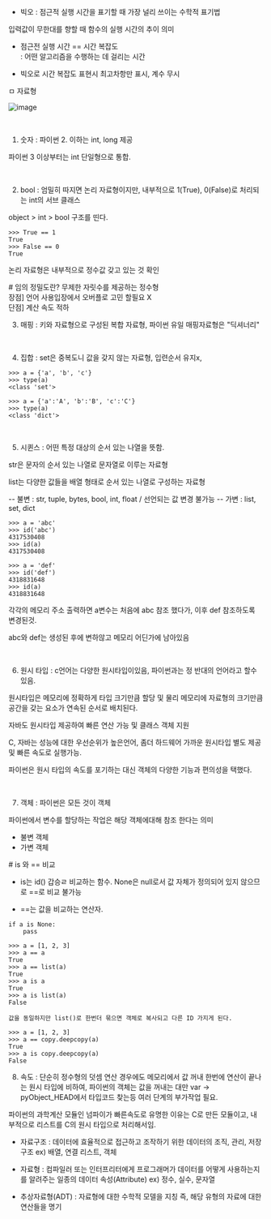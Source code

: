 - 빅오 : 점근적 실행 시간을 표기할 때 가장 널리 쓰이는 수학적 표기법

입력값이 무한대를 향할 때 함수의 실행 시간의 추이 의미

- 점근전 실행 시간 == 시간 복잡도   
: 어떤 알고리즘을 수행하는 데 걸리는 시간

- 빅오로 시간 복잡도 표현시 최고차항만 표시, 계수 무시


ㅁ 자료형


![image](https://user-images.githubusercontent.com/62640332/144445731-53409620-4558-4aa9-8ec2-2580a907ade9.png)

<br>

1. 숫자 : 파이썬 2. 이하는 int, long 제공

파이썬 3 이상부터는 int 단일형으로 통합.

<br>

2. bool : 엄밀히 따지면 논리 자료형이지만, 내부적으로 1(True), 0(False)로 처리되는 int의 서브 클래스

object > int > bool 구조를 띤다.

```
>>> True == 1
True
>>> False == 0
True
```
논리 자료형은 내부적으로 정수값 갖고 있는 것 확인

\# 임의 정밀도란? 무제한 자릿수를 제공하는 정수형   
장점] 언어 사용입장에서 오버플로 고민 할필요 X   
단점] 계산 속도 적하

3. 매핑 : 키와 자료형으로 구성된 복합 자료형, 파이썬 유일 매핑자료형은 "딕셔너리"

<br>

4. 집합 : set은 중복도니 값을 갖지 않는 자료형, 입련순서 유지x, 

```
>>> a = {'a', 'b', 'c'}
>>> type(a)
<class 'set'>

>>> a = {'a':'A', 'b':'B', 'c':'C'}
>>> type(a)
<class 'dict'>
```

<br>

5. 시퀸스 : 어떤 특정 대상의 순서 있는 나열을 뜻함.

str은 문자의 순서 있는 나열로 문자열로 이루는 자료형

list는 다양한 값들을 배열 형태로 순서 있는 나열로 구성하는 자료형

-- 불변 : str, tuple, bytes, bool, int, float / 선언되는 값 변경 불가능
-- 가변 : list, set, dict

```
>>> a = 'abc'
>>> id('abc')
4317530408
>>> id(a)
4317530408

>>> a = 'def'
>>> id('def')
4318831648
>>> id(a)
4318831648
```
각각의 메모리 주소 출력하면 a변수는 처음에 abc 참조 했다가, 이후 def 참조하도록 변경된것.

abc와 def는 생성된 후에 변하않고 메모리 어딘가에 남아있음


<br>

6. 원시 타입 : c언어는 다양한 원시타입이있음, 파이썬과는 정 반대의 언어라고 할수있음.

원시타입은 메모리에 정확하게 타입 크기만큼 할당 및 물리 메모리에 자료형의 크기만큼 공간을 갖는 요소가 연속된 순서로 배치된다.

자바도 원시타입 제공하여 빠른 연산 가능 및 클래스 객체 지원

C, 자바는 성능에 대한 우선순위가 높은언어, 좀더 하드웨어 가까운 원시타입 별도 제공및 빠른 속도로 실행가능.

파이썬은 원시 타입의 속도를 포기하는 대신 객체의 다양한 기능과 편의성을 택했다.

<br>

7. 객체 : 파이썬은 모든 것이 객체

파이썬에서 변수를 할당하는 작업은 해당 객체에대해 참조 한다는 의미

- 불변 객체
- 가변 객체

\# is 와 == 비교   
- is는 id() 갑승ㄹ 비교하는 함수. None은 null로서 값 자체가 정의되어 있지 않으므로 ==로 비교 불가능

- ==는 값을 비교하는 연산자.

```
if a is None:
    pass

>>> a = [1, 2, 3]
>>> a == a
True
>>> a == list(a)
True
>>> a is a
True
>>> a is list(a)
False

값을 동일하지만 list()로 한번더 묶으면 객체로 복사되고 다른 ID 가지게 된다.

>>> a = [1, 2, 3]
>>> a == copy.deepcopy(a)
True
>>> a is copy.deepcopy(a)
False
```

8. 속도 : 단순히 정수형의 덧셈 연산 경우에도 메모리에서 값 꺼내 한번에 연산이 끝나는 원시 타입에 비하여, 파이썬의 객체는 값을 꺼내는 대만 var -> pyObject_HEAD에서 타입코드 찾는등 여러 단계의 부가작업 필요.

파이썬의 과학계산 모듈인 넘파이가 빠른속도로 유명한 이유는 C로 만든 모듈이고, 내부적으로 리스트를 C의 원시 타입으로 처리해서임.

- 자료구조 : 데이터에 효율적으로 접근하고 조작하기 위한 데이터의 조직, 관리, 저장 구조 ex) 배열, 연결 리스트, 객체

- 자료형 : 컴파일러 또는 인터프리터에게 프로그래머가 데이터를 어떻게 사용하는지를 알려주는 일종의 데이터 속성(Attribute) ex) 정수, 실수, 문자열

- 추상자료형(ADT) : 자료형에 대한 수학적 모델을 지칭 즉, 해당 유형의 자료에 대한 연산들을 명기